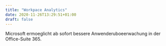 ```yaml
---
title: "Workpace Analytics"
date: 2020-11-26T13:29:51+01:00
draft: false
---
```


Microsoft ermoeglicht ab sofort bessere Anwenderuboeerwachung in der Office-Suite 365.